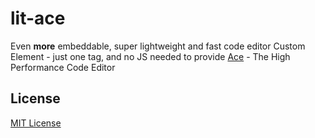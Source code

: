 # lit-ace #

Even <strong>more</strong> embeddable, super lightweight and
fast code editor Custom Element - just one tag, and no JS 
needed to provide [Ace](http://ace.c9.io/) - The High Performance Code Editor

## License

[MIT License](http://opensource.org/licenses/MIT)
